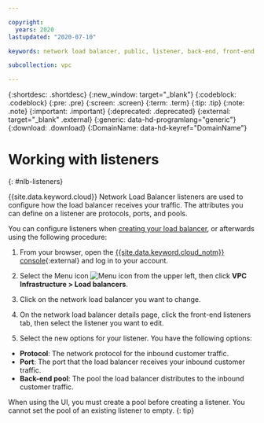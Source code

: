 ```yaml
---

copyright:
  years: 2020
lastupdated: "2020-07-10"

keywords: network load balancer, public, listener, back-end, front-end, pool, round-robin, weighted, connections, methods, policies, APIs, access, ports, vpc, vpc network

subcollection: vpc

---
```


{:shortdesc: .shortdesc}
{:new_window: target="_blank"}
{:codeblock: .codeblock}
{:pre: .pre}
{:screen: .screen}
{:term: .term}
{:tip: .tip}
{:note: .note}
{:important: .important}
{:deprecated: .deprecated}
{:external: target="_blank" .external}
{:generic: data-hd-programlang="generic"}
{:download: .download}
{:DomainName: data-hd-keyref="DomainName"}

# Working with listeners
{: #nlb-listeners}

{{site.data.keyword.cloud}} Network Load Balancer listeners are used to configure how the load balancer receives your traffic. The attributes you can define on a listener are protocols, ports, and pools.

You can configure listeners when [creating your load balancer](/docs/vpc?topic=vpc-creating-a-vpc-using-the-ibm-cloud-console#nlb-ui), or afterwards using the following procedure:

1. From your browser, open the [{{site.data.keyword.cloud_notm}} console](https://cloud.ibm.com){:external} and log in to your account.

2. Select the Menu icon ![Menu icon](../../icons/icon_hamburger.svg) from the upper left, then click **VPC Infrastructure > Load balancers**.

3. Click on the network load balancer you want to change.

4. On the network load balancer details page, click the front-end listeners tab, then select the listener you want to edit.

5. Select the new options for your listener. You have the following options:

  * **Protocol**: The network protocol for the inbound customer traffic.
  * **Port**: The port that the load balancer receives your inbound customer traffic.
  * **Back-end pool**: The pool the load balancer distributes to the inbound customer traffic.

When using the UI, you must create a pool before creating a listener. You cannot set the pool of an existing listener to empty.
{: tip}
